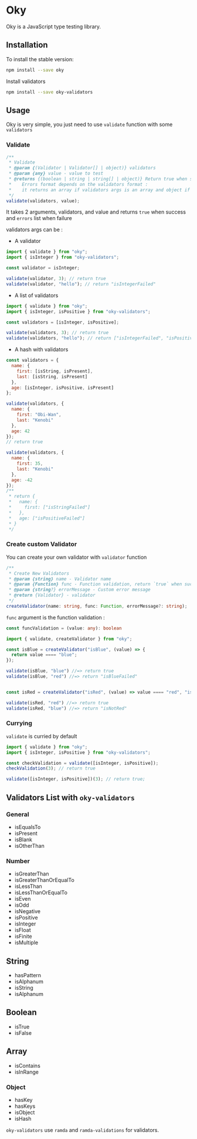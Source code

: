 # Oky

Oky is a JavaScript type testing library.

## Installation

To install the stable version:

```bash
npm install --save oky
```

Install validators

```bash
npm install --save oky-validators
```

## Usage

Oky is very simple, you just need to use `validate` function with some `validators`

### Validate

```javascript
/**
 * Validate
 * @param {(Validator | Validator[] | object)} validators
 * @param {any} value - value to test
 * @returns {(boolean | string | string[] | object)} Return true when success or errors when failure.
 *    Errors format depends on the validators format :
 *    it returns an array if validators args is an array and object if validators args is an object
 */
validate(validators, value);
```

It takes 2 arguments, validators, and value and returns `true` when success and `errors` list when failure

validators args can be :

- A validator

```javascript
import { validate } from "oky";
import { isInteger } from "oky-validators";

const validator = isInteger;

validate(validator, 3); // return true
validate(validator, "hello"); // return "isIntegerFailed"
```

- A list of validators

```javascript
import { validate } from "oky";
import { isInteger, isPositive } from "oky-validators";

const validators = [isInteger, isPositive];

validate(validators, 3); // return true
validate(validators, "hello"); // return ["isIntegerFailed", "isPositiveFailed"]
```

- A hash with validators

```javascript
const validators = {
  name: {
    first: [isString, isPresent],
    last: [isString, isPresent]
  },
  age: [isInteger, isPositive, isPresent]
};

validate(validators, {
  name: {
    first: "Obi-Wan",
    last: "Kenobi"
  },
  age: 42
});
// return true

validate(validators, {
  name: {
    first: 35,
    last: "Kenobi"
  },
  age: -42
});
/**
 * return {
 *   name: {
 *     first: ["isStringFailed"]
 *   },
 *   age: ["isPositiveFailed"]
 * }
 */
```

### Create custom Validator

You can create your own validator with `validator` function

```typescript
/**
 * Create New Validators
 * @param {string} name - Validator name
 * @param {Function} func - Function validation, return `true` when succeed or `false` when failure
 * @param {string?} errorMessage - Custom error message
 * @return {Validator} - validator
 */
createValidator(name: string, func: Function, errorMessage?: string);
```

`func` argument is the function validation :

```typescript
const funcValidation = (value: any): boolean
```

```javascript
import { validate, createValidator } from "oky";

const isBlue = createValidator("isBlue", (value) => {
  return value ==== "blue";
});

validate(isBlue, "blue") //=> return true
validate(isBlue, "red") //=> return "isBlueFailed"


const isRed = createValidator("isRed", (value) => value ==== "red", "isNotRed");

validate(isRed, "red") //=> return true
validate(isRed, "blue") //=> return "isNotRed"
```

### Currying

`validate` is curried by default

```javascript
import { validate } from "oky";
import { isInteger, isPositive } from "oky-validators";

const checkValidation = validate([isInteger, isPositive]);
checkValidation(3); // return true

validate([isInteger, isPositive])(3); // return true;
```

## Validators List with `oky-validators`

### General

- isEqualsTo
- isPresent
- isBlank
- isOtherThan

### Number

- isGreaterThan
- isGreaterThanOrEqualTo
- isLessThan
- isLessThanOrEqualTo
- isEven
- isOdd
- isNegative
- isPositive
- isInteger
- isFloat
- isFinite
- isMultiple

## String

- hasPattern
- isAlphanum
- isString
- isAlphanum

## Boolean

- isTrue
- isFalse

## Array

- isContains
- isInRange

### Object

- hasKey
- hasKeys
- isObject
- isHash

`oky-validators` use `ramda` and `ramda-validations` for validators.
